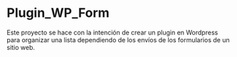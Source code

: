 # Plugin_WP_Form
Este proyecto se hace con la intención de crear un plugin en Wordpress para organizar una lista dependiendo de los envíos de los formularios de un sitio web. 
